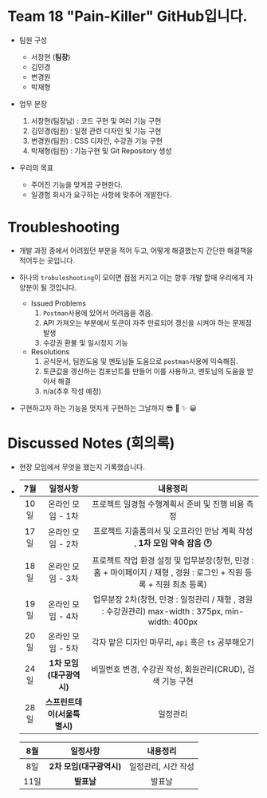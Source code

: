 # Team 18 "Pain-Killer" GitHub입니다.

* 팀원 구성  
   +  서창현 (**팀장**)
   +  김민경 
   +  변경원
   +  박재형

* 업무 분장
  1. 서창현(팀장님) : 코드 구현 및 여러 기능 구현
  2. 김민경(팀원) :  일정 관련 디자인 및 기능 구현
  3. 변경원(팀원) : CSS 디자인, 수강권 기능 구현
  4. 박재형(팀원) : 기능구현 및 Git Repository 생성

* 우리의 목표
  + 주어진 기능을 맞게끔 구현한다.
  + 일경험 회사가 요구하는 사항에 맞추어 개발한다.


# Troubleshooting

* 개발 과정 중에서 어려웠던 부분을 적어 두고, 어떻게 해결했는지 간단한 해결책을 적어두는 곳입니다.
* 하나의 ```trobuleshooting```이 모이면 점점 커지고 이는 향후 개발 할때 우리에게 자양분이 될 것입니다.
  - Issued Problems
    1. ```Postman```사용에 있어서 어려움을 겪음.
    2. API 가져오는 부분에서 토큰이 자주 만료되어 갱신을 시켜야 하는 문제점 발생
    3. 수강권 환불 및 일시정지 기능
  - Resolutions
    1. 공식문서, 팀원도움 및 멘토님들 도움으로 ```postman```사용에 익숙해짐. 
    2. 토큰값을 갱신하는 컴포넌트를 만들어 이를 사용하고, 멘토님의 도움을 받아서 해결
    3. n/a(추후 작성 예정)

* 구현하고자 하는 기능을 멋지게 구현하는 그날까지 :sunglasses: :clap: :sparkles: :grinning:


# Discussed Notes (회의록)

* 현장 모임에서 무엇을 했는지 기록했습니다.

* 
   |7월|일정사항|내용정리|
   |:--:|:--:|:--:|
   |10일| 온라인 모임 - 1차 | 프로젝트 일경험 수행계획서 준비 및 진행 비용 측정 |
   |17일| 온라인 모임 - 2차 | 프로젝트 지출품의서 및 오프라인 만남 계획 작성 , **1차 모임 약속 잡음 :clock1:** |
   |18일| 온라인 모임 - 3차 | 프로젝트 작업 환경 설정 및 업무분장(창현, 민경 : 홈 + 마이페이지  / 재형 , 경원 : 로그인 + 직원 등록 + 직원 최초 등록) |
   |19일| 온라인 모임 - 4차 | 업무분장 2차(창현, 민경 : 일정관리 / 재형 , 경원 : 수강권관리) max-width : 375px, min-width: 400px |
   |20일| 온라인 모임 - 5차 | 각자 맡은 디자인 마무리, ```api``` 혹은 ```ts``` 공부해오기 |
   |24일| **1차 모임 (대구광역시)** | 비밀번호 변경, 수강권 작성, 회원관리(CRUD), 검색 기능 구현  |
   |28일| **스프린트데이(서울특별시)** | 일정관리 |
   
   |8월|일정사항|내용정리|
   |:--:|:--:|:--:|
   |8일| **2차 모임(대구광역시)** | 일정관리, 시간 작성 |
   |11일| **발표날** | 발표날 |

